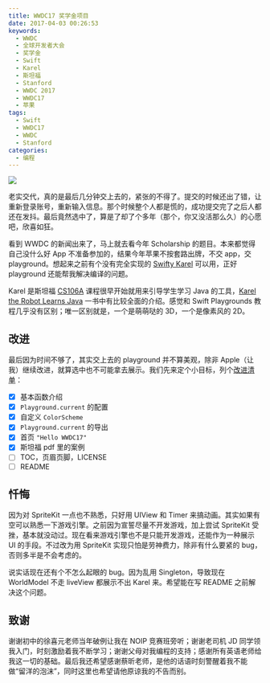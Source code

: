 ```yaml
---
title: WWDC17 奖学金项目
date: 2017-04-03 00:26:53
keywords:
  - WWDC
  - 全球开发者大会
  - 奖学金
  - Swift
  - Karel
  - 斯坦福
  - Stanford
  - WWDC 2017
  - WWDC17
  - 苹果
tags:
  - Swift
  - WWDC17
  - WWDC
  - Stanford
categories:
  - 编程
---
```


![](https://cloud.githubusercontent.com/assets/10842684/24595546/7968d9de-1805-11e7-9283-df85393876c5.png)

老实交代，真的是最后几分钟交上去的，紧张的不得了。提交的时候还出了错，让重新登录账号，重新输入信息。那个时候整个人都是慌的，成功提交完了之后人都还在发抖。最后竟然选中了，算是了却了个多年（那个，你又没活那么久）的心愿吧，欣喜如狂。

<!-- more -->

看到 WWDC 的新闻出来了，马上就去看今年 Scholarship 的题目。本来都觉得自己没什么好 App 不准备参加的，结果今年苹果不按套路出牌，不交 app，交 playground。想起来之前有个没有完全实现的 [Swifty Karel](https://github.com/ApolloZhu/Swifty-Karel) 可以用，正好 playground 还能帮我解决编译的问题。

Karel 是斯坦福 [CS106A](https://web.stanford.edu/class/cs106a/) 课程很早开始就用来引导学生学习 Java 的工具，[Karel the Robot Learns Java](https://web.stanford.edu/class/cs106a/resources/karel-the-robot-learns-java.pdf) 一书中有比较全面的介绍。感觉和 Swift Playgrounds 教程几乎没有区别；唯一区别就是，一个是萌萌哒的 3D，一个是像素风的 2D。

## 改进

最后因为时间不够了，其实交上去的 playground 并不算美观，除非 Apple（让我）继续改进，就算选中也不可能拿去展示。我们先来定个小目标，列个[改进清单](https://github.com/ApolloZhu/Swifty-Karel/issues/1)：

- [x] 基本函数介绍
- [x] `Playground.current` 的配置
- [x] 自定义 `ColorScheme`
- [x] `Playground.current` 的导出
- [x] 首页 `"Hello WWDC17"`
- [x] 斯坦福 pdf 里的案例
- [ ] TOC，页眉页脚，LICENSE
- [ ] README

## 忏悔

因为对 SpriteKit 一点也不熟悉，只好用 UIView 和 Timer 来搞动画。其实如果有空可以熟悉一下游戏引擎。之前因为宣誓尽量不开发游戏，加上尝试 SpriteKit 受挫，基本就没动过。现在看来游戏引擎也不是只能开发游戏，还能作为一种展示 UI 的手段。不过改为用 SpriteKit 实现只怕是劳神费力，除非有什么要紧的 bug，否则多半是不会考虑的。

说实话现在还有个不怎么起眼的 bug。因为乱用 Singleton，导致现在 WorldModel 不走 liveView 都展示不出 Karel 来。希望能在写 README 之前解决这个问题。

## 致谢

谢谢初中的徐喜元老师当年破例让我在 NOIP 竞赛班旁听；谢谢老司机 JD 同学领我入门，时刻激励着我不断学习；谢谢父母对我编程的支持；感谢所有英语老师给我这一切的基础。最后我还希望感谢蔡昕老师，是他的话语时刻警醒着我不能做“留洋的泡沫”，同时这里也希望请他原谅我的不告而别。
